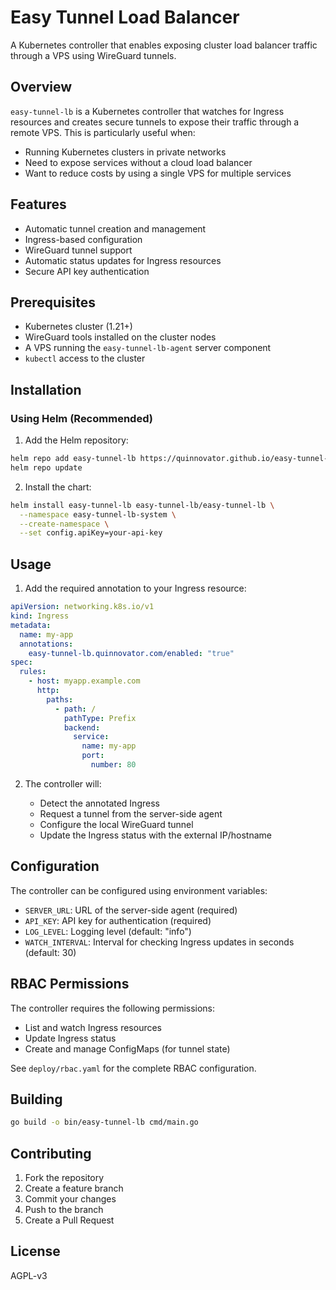 # Easy Tunnel Load Balancer

A Kubernetes controller that enables exposing cluster load balancer traffic through a VPS using WireGuard tunnels.

## Overview

`easy-tunnel-lb` is a Kubernetes controller that watches for Ingress resources and creates secure tunnels to expose their traffic through a remote VPS. This is particularly useful when:

- Running Kubernetes clusters in private networks
- Need to expose services without a cloud load balancer
- Want to reduce costs by using a single VPS for multiple services

## Features

- Automatic tunnel creation and management
- Ingress-based configuration
- WireGuard tunnel support
- Automatic status updates for Ingress resources
- Secure API key authentication

## Prerequisites

- Kubernetes cluster (1.21+)
- WireGuard tools installed on the cluster nodes
- A VPS running the `easy-tunnel-lb-agent` server component
- `kubectl` access to the cluster

## Installation

### Using Helm (Recommended)

1. Add the Helm repository:

```bash
helm repo add easy-tunnel-lb https://quinnovator.github.io/easy-tunnel-lb
helm repo update
```

2. Install the chart:

```bash
helm install easy-tunnel-lb easy-tunnel-lb/easy-tunnel-lb \
  --namespace easy-tunnel-lb-system \
  --create-namespace \
  --set config.apiKey=your-api-key
```

## Usage

1. Add the required annotation to your Ingress resource:

```yaml
apiVersion: networking.k8s.io/v1
kind: Ingress
metadata:
  name: my-app
  annotations:
    easy-tunnel-lb.quinnovator.com/enabled: "true"
spec:
  rules:
    - host: myapp.example.com
      http:
        paths:
          - path: /
            pathType: Prefix
            backend:
              service:
                name: my-app
                port:
                  number: 80
```

2. The controller will:

    - Detect the annotated Ingress
    - Request a tunnel from the server-side agent
    - Configure the local WireGuard tunnel
    - Update the Ingress status with the external IP/hostname

## Configuration

The controller can be configured using environment variables:

- `SERVER_URL`: URL of the server-side agent (required)
- `API_KEY`: API key for authentication (required)
- `LOG_LEVEL`: Logging level (default: "info")
- `WATCH_INTERVAL`: Interval for checking Ingress updates in seconds (default: 30)

## RBAC Permissions

The controller requires the following permissions:

- List and watch Ingress resources
- Update Ingress status
- Create and manage ConfigMaps (for tunnel state)

See `deploy/rbac.yaml` for the complete RBAC configuration.

## Building

```bash
go build -o bin/easy-tunnel-lb cmd/main.go
```

## Contributing

1. Fork the repository
2. Create a feature branch
3. Commit your changes
4. Push to the branch
5. Create a Pull Request

## License

AGPL-v3

